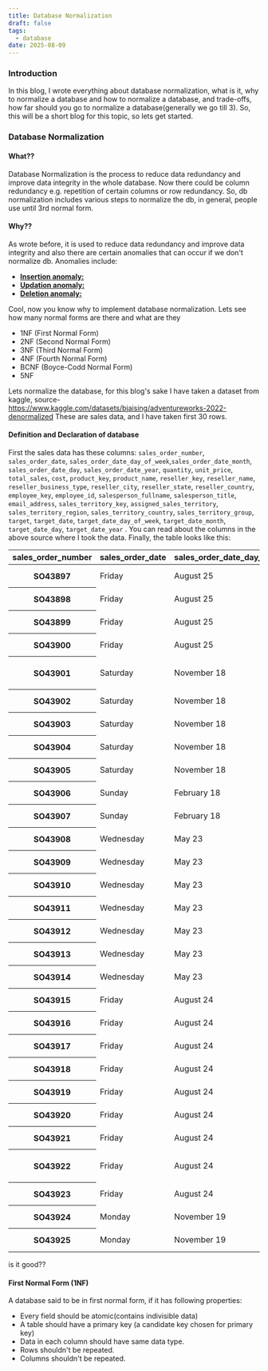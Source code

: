 ```yaml
---
title: Database Normalization
draft: false
tags:
  - database
date: 2025-08-09
---
```

### Introduction
In this blog, I wrote everything about database normalization, what is it, why to normalize a database and how to normalize a database, and trade-offs, how far should you go to normalize a database(generally we go till 3). So, this will be a short blog for this topic, so lets get started.

### Database Normalization
#### What??
Database Normalization is the process to reduce data redundancy and improve data integrity in the whole database. Now there could be column redundancy e.g. repetition of certain columns or row redundancy. So, db normalization includes various steps to normalize the db, in general, people use until 3rd normal form.

#### Why??
As wrote before, it is used to reduce data redundancy and improve data integrity and also there are certain anomalies that can occur if we don't normalize db. Anomalies include: 
- <b><u>Insertion anomaly:</u></b> 
- <u><b>Updation anomaly: </b></u>
- <u><b>Deletion anomaly: </b></u> 

Cool, now you know why to implement database normalization. Lets see how many normal forms are there and what are they
- 1NF (First Normal Form)
- 2NF (Second Normal Form)
- 3NF (Third Normal Form)
- 4NF (Fourth Normal Form)
- BCNF (Boyce-Codd Normal Form)
- 5NF

Lets normalize the database, for this blog's sake I have taken a dataset from kaggle, source- https://www.kaggle.com/datasets/bjaising/adventureworks-2022-denormalized
These are sales data, and I have taken first 30 rows.

#### Definition and Declaration of database
First the sales data has these columns: `sales_order_number`, `sales_order_date`, `sales_order_date_day_of_week`,`sales_order_date_month`, `sales_order_date_day`, `sales_order_date_year`, `quantity`, `unit_price`, `total_sales`, `cost`, `product_key`, `product_name`, `reseller_key`, `reseller_name`, `reseller_business_type`, `reseller_city`, `reseller_state`, `reseller_country`, `employee_key`, `employee_id`, `salesperson_fullname`, `salesperson_title`, `email_address`, `sales_territory_key`, `assigned_sales_territory`, `sales_territory_region`, `sales_territory_country`, `sales_territory_group`, `target`, `target_date`, `target_date_day_of_week`, `target_date_month`, `target_date_day`, `target_date_year` .
You can read about the columns in the above source where I took the data.
Finally, the table looks like this: 

<table><thead><tr><th>sales_order_number</th><th>sales_order_date</th><th>sales_order_date_day_of_week</th><th>sales_order_date_month</th><th>sales_order_date_day</th><th>sales_order_date_year</th><th>quantity</th><th>unit_price</th><th>total_sales</th><th>cost</th><th>product_key</th><th>product_name</th><th>reseller_key</th><th>reseller_name</th><th>reseller_business_type</th><th>reseller_city</th><th>reseller_state</th><th>reseller_country</th><th>employee_key</th><th>employee_id</th><th>salesperson_fullname</th><th>salesperson_title</th><th>email_address</th><th>sales_territory_key</th><th>assigned_sales_territory</th><th>sales_territory_region</th><th>sales_territory_country</th><th>sales_territory_group</th><th>target</th><th>target_date</th><th>target_date_day_of_week</th><th>target_date_month</th><th>target_date_day</th><th>target_date_year</th></tr></thead><tbody><tr><th>SO43897</th><td>Friday</td><td>August 25</td><td>2017</td><td>Friday</td><td>August</td><td>25</td><td>2017</td><td>2</td><td>$28.84</td><td>$57.68</td><td>$63.45</td><td>235</td><td>Long-Sleeve Logo Jersey</td><td>XL</td><td>312</td><td>Resale Services</td><td>Value Added Reseller</td><td>Culver City</td><td>California</td><td>United States</td><td>282</td><td>191644724</td><td>Linda Mitchell</td><td>Sales Representative</td><td>linda-mitchell@adventureworks.com</td><td>4</td><td>34</td><td>Southwest</td><td>United States</td><td>North America</td><td>$450</td><td>000</td><td>Tuesday</td><td>August 1</td><td>2017</td><td>Tuesday</td><td>August</td><td>1</td><td>2017</td></tr><tr><th>SO43898</th><td>Friday</td><td>August 25</td><td>2017</td><td>Friday</td><td>August</td><td>25</td><td>2017</td><td>2</td><td>$2</td><td>024.99</td><td>$4</td><td>049.98</td><td>$3</td><td>796.19</td><td>351</td><td>Mountain-100 Black</td><td>48</td><td>312</td><td>Resale Services</td><td>Value Added Reseller</td><td>Culver City</td><td>California</td><td>United States</td><td>282</td><td>191644724</td><td>Linda Mitchell</td><td>Sales Representative</td><td>linda-mitchell@adventureworks.com</td><td>4</td><td>34</td><td>Southwest</td><td>United States</td><td>North America</td><td>$450</td><td>000</td><td>Tuesday</td><td>August 1</td><td>2017</td><td>Tuesday</td><td>August</td><td>1</td><td>2017</td></tr><tr><th>SO43899</th><td>Friday</td><td>August 25</td><td>2017</td><td>Friday</td><td>August</td><td>25</td><td>2017</td><td>2</td><td>$2</td><td>024.99</td><td>$4</td><td>049.98</td><td>$3</td><td>796.19</td><td>348</td><td>Mountain-100 Black</td><td>38</td><td>312</td><td>Resale Services</td><td>Value Added Reseller</td><td>Culver City</td><td>California</td><td>United States</td><td>282</td><td>191644724</td><td>Linda Mitchell</td><td>Sales Representative</td><td>linda-mitchell@adventureworks.com</td><td>4</td><td>34</td><td>Southwest</td><td>United States</td><td>North America</td><td>$450</td><td>000</td><td>Tuesday</td><td>August 1</td><td>2017</td><td>Tuesday</td><td>August</td><td>1</td><td>2017</td></tr><tr><th>SO43900</th><td>Friday</td><td>August 25</td><td>2017</td><td>Friday</td><td>August</td><td>25</td><td>2017</td><td>2</td><td>$28.84</td><td>$57.68</td><td>$63.45</td><td>232</td><td>Long-Sleeve Logo Jersey</td><td>L</td><td>312</td><td>Resale Services</td><td>Value Added Reseller</td><td>Culver City</td><td>California</td><td>United States</td><td>282</td><td>191644724</td><td>Linda Mitchell</td><td>Sales Representative</td><td>linda-mitchell@adventureworks.com</td><td>4</td><td>34</td><td>Southwest</td><td>United States</td><td>North America</td><td>$450</td><td>000</td><td>Tuesday</td><td>August 1</td><td>2017</td><td>Tuesday</td><td>August</td><td>1</td><td>2017</td></tr><tr><th>SO43901</th><td>Saturday</td><td>November 18</td><td>2017</td><td>Saturday</td><td>November</td><td>18</td><td>2017</td><td>2</td><td>$818.7</td><td>$1</td><td>637.4</td><td>$1</td><td>413.62</td><td>292</td><td>HL Mountain Frame - Silver</td><td>48</td><td>312</td><td>Resale Services</td><td>Value Added Reseller</td><td>Culver City</td><td>California</td><td>United States</td><td>282</td><td>191644724</td><td>Linda Mitchell</td><td>Sales Representative</td><td>linda-mitchell@adventureworks.com</td><td>4</td><td>34</td><td>Southwest</td><td>United States</td><td>North America</td><td>$750</td><td>000</td><td>Wednesday</td><td>November 1</td><td>2017</td><td>Wednesday</td><td>November</td><td>1</td><td>2017</td></tr><tr><th>SO43902</th><td>Saturday</td><td>November 18</td><td>2017</td><td>Saturday</td><td>November</td><td>18</td><td>2017</td><td>2</td><td>$20.19</td><td>$40.38</td><td>$24.06</td><td>220</td><td>Sport-100 Helmet</td><td>Blue</td><td>312</td><td>Resale Services</td><td>Value Added Reseller</td><td>Culver City</td><td>California</td><td>United States</td><td>282</td><td>191644724</td><td>Linda Mitchell</td><td>Sales Representative</td><td>linda-mitchell@adventureworks.com</td><td>4</td><td>34</td><td>Southwest</td><td>United States</td><td>North America</td><td>$750</td><td>000</td><td>Wednesday</td><td>November 1</td><td>2017</td><td>Wednesday</td><td>November</td><td>1</td><td>2017</td></tr><tr><th>SO43903</th><td>Saturday</td><td>November 18</td><td>2017</td><td>Saturday</td><td>November</td><td>18</td><td>2017</td><td>2</td><td>$2</td><td>024.99</td><td>$4</td><td>049.98</td><td>$3</td><td>796.19</td><td>351</td><td>Mountain-100 Black</td><td>48</td><td>312</td><td>Resale Services</td><td>Value Added Reseller</td><td>Culver City</td><td>California</td><td>United States</td><td>282</td><td>191644724</td><td>Linda Mitchell</td><td>Sales Representative</td><td>linda-mitchell@adventureworks.com</td><td>4</td><td>34</td><td>Southwest</td><td>United States</td><td>North America</td><td>$750</td><td>000</td><td>Wednesday</td><td>November 1</td><td>2017</td><td>Wednesday</td><td>November</td><td>1</td><td>2017</td></tr><tr><th>SO43904</th><td>Saturday</td><td>November 18</td><td>2017</td><td>Saturday</td><td>November</td><td>18</td><td>2017</td><td>2</td><td>$2</td><td>024.99</td><td>$4</td><td>049.98</td><td>$3</td><td>796.19</td><td>349</td><td>Mountain-100 Black</td><td>42</td><td>312</td><td>Resale Services</td><td>Value Added Reseller</td><td>Culver City</td><td>California</td><td>United States</td><td>282</td><td>191644724</td><td>Linda Mitchell</td><td>Sales Representative</td><td>linda-mitchell@adventureworks.com</td><td>4</td><td>34</td><td>Southwest</td><td>United States</td><td>North America</td><td>$750</td><td>000</td><td>Wednesday</td><td>November 1</td><td>2017</td><td>Wednesday</td><td>November</td><td>1</td><td>2017</td></tr><tr><th>SO43905</th><td>Saturday</td><td>November 18</td><td>2017</td><td>Saturday</td><td>November</td><td>18</td><td>2017</td><td>2</td><td>$2</td><td>039.99</td><td>$4</td><td>079.98</td><td>$3</td><td>824.31</td><td>344</td><td>Mountain-100 Silver</td><td>38</td><td>312</td><td>Resale Services</td><td>Value Added Reseller</td><td>Culver City</td><td>California</td><td>United States</td><td>282</td><td>191644724</td><td>Linda Mitchell</td><td>Sales Representative</td><td>linda-mitchell@adventureworks.com</td><td>4</td><td>34</td><td>Southwest</td><td>United States</td><td>North America</td><td>$750</td><td>000</td><td>Wednesday</td><td>November 1</td><td>2017</td><td>Wednesday</td><td>November</td><td>1</td><td>2017</td></tr><tr><th>SO43906</th><td>Sunday</td><td>February 18</td><td>2018</td><td>Sunday</td><td>February</td><td>18</td><td>2018</td><td>2</td><td>$2</td><td>039.99</td><td>$4</td><td>079.98</td><td>$3</td><td>824.31</td><td>346</td><td>Mountain-100 Silver</td><td>44</td><td>312</td><td>Resale Services</td><td>Value Added Reseller</td><td>Culver City</td><td>California</td><td>United States</td><td>282</td><td>191644724</td><td>Linda Mitchell</td><td>Sales Representative</td><td>linda-mitchell@adventureworks.com</td><td>4</td><td>34</td><td>Southwest</td><td>United States</td><td>North America</td><td>$500</td><td>000</td><td>Thursday</td><td>February 1</td><td>2018</td><td>Thursday</td><td>February</td><td>1</td><td>2018</td></tr><tr><th>SO43907</th><td>Sunday</td><td>February 18</td><td>2018</td><td>Sunday</td><td>February</td><td>18</td><td>2018</td><td>2</td><td>$2</td><td>039.99</td><td>$4</td><td>079.98</td><td>$3</td><td>824.31</td><td>347</td><td>Mountain-100 Silver</td><td>48</td><td>312</td><td>Resale Services</td><td>Value Added Reseller</td><td>Culver City</td><td>California</td><td>United States</td><td>282</td><td>191644724</td><td>Linda Mitchell</td><td>Sales Representative</td><td>linda-mitchell@adventureworks.com</td><td>4</td><td>34</td><td>Southwest</td><td>United States</td><td>North America</td><td>$500</td><td>000</td><td>Thursday</td><td>February 1</td><td>2018</td><td>Thursday</td><td>February</td><td>1</td><td>2018</td></tr><tr><th>SO43908</th><td>Wednesday</td><td>May 23</td><td>2018</td><td>Wednesday</td><td>May</td><td>23</td><td>2018</td><td>2</td><td>$20.19</td><td>$40.38</td><td>$24.06</td><td>220</td><td>Sport-100 Helmet</td><td>Blue</td><td>312</td><td>Resale Services</td><td>Value Added Reseller</td><td>Culver City</td><td>California</td><td>United States</td><td>282</td><td>191644724</td><td>Linda Mitchell</td><td>Sales Representative</td><td>linda-mitchell@adventureworks.com</td><td>4</td><td>34</td><td>Southwest</td><td>United States</td><td>North America</td><td>$750</td><td>000</td><td>Tuesday</td><td>May 1</td><td>2018</td><td>Tuesday</td><td>May</td><td>1</td><td>2018</td></tr><tr><th>SO43909</th><td>Wednesday</td><td>May 23</td><td>2018</td><td>Wednesday</td><td>May</td><td>23</td><td>2018</td><td>2</td><td>$2</td><td>039.99</td><td>$4</td><td>079.98</td><td>$3</td><td>824.31</td><td>346</td><td>Mountain-100 Silver</td><td>44</td><td>312</td><td>Resale Services</td><td>Value Added Reseller</td><td>Culver City</td><td>California</td><td>United States</td><td>282</td><td>191644724</td><td>Linda Mitchell</td><td>Sales Representative</td><td>linda-mitchell@adventureworks.com</td><td>4</td><td>34</td><td>Southwest</td><td>United States</td><td>North America</td><td>$750</td><td>000</td><td>Tuesday</td><td>May 1</td><td>2018</td><td>Tuesday</td><td>May</td><td>1</td><td>2018</td></tr><tr><th>SO43910</th><td>Wednesday</td><td>May 23</td><td>2018</td><td>Wednesday</td><td>May</td><td>23</td><td>2018</td><td>2</td><td>$2</td><td>039.99</td><td>$4</td><td>079.98</td><td>$3</td><td>824.31</td><td>345</td><td>Mountain-100 Silver</td><td>42</td><td>312</td><td>Resale Services</td><td>Value Added Reseller</td><td>Culver City</td><td>California</td><td>United States</td><td>282</td><td>191644724</td><td>Linda Mitchell</td><td>Sales Representative</td><td>linda-mitchell@adventureworks.com</td><td>4</td><td>34</td><td>Southwest</td><td>United States</td><td>North America</td><td>$750</td><td>000</td><td>Tuesday</td><td>May 1</td><td>2018</td><td>Tuesday</td><td>May</td><td>1</td><td>2018</td></tr><tr><th>SO43911</th><td>Wednesday</td><td>May 23</td><td>2018</td><td>Wednesday</td><td>May</td><td>23</td><td>2018</td><td>2</td><td>$28.84</td><td>$57.68</td><td>$63.45</td><td>232</td><td>Long-Sleeve Logo Jersey</td><td>L</td><td>312</td><td>Resale Services</td><td>Value Added Reseller</td><td>Culver City</td><td>California</td><td>United States</td><td>282</td><td>191644724</td><td>Linda Mitchell</td><td>Sales Representative</td><td>linda-mitchell@adventureworks.com</td><td>4</td><td>34</td><td>Southwest</td><td>United States</td><td>North America</td><td>$750</td><td>000</td><td>Tuesday</td><td>May 1</td><td>2018</td><td>Tuesday</td><td>May</td><td>1</td><td>2018</td></tr><tr><th>SO43912</th><td>Wednesday</td><td>May 23</td><td>2018</td><td>Wednesday</td><td>May</td><td>23</td><td>2018</td><td>2</td><td>$2</td><td>039.99</td><td>$4</td><td>079.98</td><td>$3</td><td>824.31</td><td>344</td><td>Mountain-100 Silver</td><td>38</td><td>312</td><td>Resale Services</td><td>Value Added Reseller</td><td>Culver City</td><td>California</td><td>United States</td><td>282</td><td>191644724</td><td>Linda Mitchell</td><td>Sales Representative</td><td>linda-mitchell@adventureworks.com</td><td>4</td><td>34</td><td>Southwest</td><td>United States</td><td>North America</td><td>$750</td><td>000</td><td>Tuesday</td><td>May 1</td><td>2018</td><td>Tuesday</td><td>May</td><td>1</td><td>2018</td></tr><tr><th>SO43913</th><td>Wednesday</td><td>May 23</td><td>2018</td><td>Wednesday</td><td>May</td><td>23</td><td>2018</td><td>2</td><td>$2</td><td>024.99</td><td>$4</td><td>049.98</td><td>$3</td><td>796.19</td><td>348</td><td>Mountain-100 Black</td><td>38</td><td>312</td><td>Resale Services</td><td>Value Added Reseller</td><td>Culver City</td><td>California</td><td>United States</td><td>282</td><td>191644724</td><td>Linda Mitchell</td><td>Sales Representative</td><td>linda-mitchell@adventureworks.com</td><td>4</td><td>34</td><td>Southwest</td><td>United States</td><td>North America</td><td>$750</td><td>000</td><td>Tuesday</td><td>May 1</td><td>2018</td><td>Tuesday</td><td>May</td><td>1</td><td>2018</td></tr><tr><th>SO43914</th><td>Wednesday</td><td>May 23</td><td>2018</td><td>Wednesday</td><td>May</td><td>23</td><td>2018</td><td>2</td><td>$20.19</td><td>$40.38</td><td>$24.06</td><td>212</td><td>Sport-100 Helmet</td><td>Red</td><td>312</td><td>Resale Services</td><td>Value Added Reseller</td><td>Culver City</td><td>California</td><td>United States</td><td>282</td><td>191644724</td><td>Linda Mitchell</td><td>Sales Representative</td><td>linda-mitchell@adventureworks.com</td><td>4</td><td>34</td><td>Southwest</td><td>United States</td><td>North America</td><td>$750</td><td>000</td><td>Tuesday</td><td>May 1</td><td>2018</td><td>Tuesday</td><td>May</td><td>1</td><td>2018</td></tr><tr><th>SO43915</th><td>Friday</td><td>August 24</td><td>2018</td><td>Friday</td><td>August</td><td>24</td><td>2018</td><td>2</td><td>$36.45</td><td>$72.9</td><td>$53.94</td><td>410</td><td>LL Mountain Front Wheel</td><td>312</td><td>Resale Services</td><td>Value Added Reseller</td><td>Culver City</td><td>California</td><td>United States</td><td>282</td><td>191644724</td><td>Linda Mitchell</td><td>Sales Representative</td><td>linda-mitchell@adventureworks.com</td><td>4</td><td>34</td><td>Southwest</td><td>United States</td><td>North America</td><td>$1</td><td>200</td><td>000</td><td>Wednesday</td><td>August 1</td><td>2018</td><td>Wednesday</td><td>August</td><td>1</td><td>2018</td></tr><tr><th>SO43916</th><td>Friday</td><td>August 24</td><td>2018</td><td>Friday</td><td>August</td><td>24</td><td>2018</td><td>2</td><td>$14.13</td><td>$28.26</td><td>$19.43</td><td>464</td><td>Half-Finger Gloves</td><td>M</td><td>312</td><td>Resale Services</td><td>Value Added Reseller</td><td>Culver City</td><td>California</td><td>United States</td><td>282</td><td>191644724</td><td>Linda Mitchell</td><td>Sales Representative</td><td>linda-mitchell@adventureworks.com</td><td>4</td><td>34</td><td>Southwest</td><td>United States</td><td>North America</td><td>$1</td><td>200</td><td>000</td><td>Wednesday</td><td>August 1</td><td>2018</td><td>Wednesday</td><td>August</td><td>1</td><td>2018</td></tr><tr><th>SO43917</th><td>Friday</td><td>August 24</td><td>2018</td><td>Friday</td><td>August</td><td>24</td><td>2018</td><td>2</td><td>$180.13</td><td>$360.26</td><td>$266.59</td><td>412</td><td>HL Mountain Front Wheel</td><td>312</td><td>Resale Services</td><td>Value Added Reseller</td><td>Culver City</td><td>California</td><td>United States</td><td>282</td><td>191644724</td><td>Linda Mitchell</td><td>Sales Representative</td><td>linda-mitchell@adventureworks.com</td><td>4</td><td>34</td><td>Southwest</td><td>United States</td><td>North America</td><td>$1</td><td>200</td><td>000</td><td>Wednesday</td><td>August 1</td><td>2018</td><td>Wednesday</td><td>August</td><td>1</td><td>2018</td></tr><tr><th>SO43918</th><td>Friday</td><td>August 24</td><td>2018</td><td>Friday</td><td>August</td><td>24</td><td>2018</td><td>2</td><td>$141.62</td><td>$283.24</td><td>$209.59</td><td>420</td><td>ML Mountain Rear Wheel</td><td>312</td><td>Resale Services</td><td>Value Added Reseller</td><td>Culver City</td><td>California</td><td>United States</td><td>282</td><td>191644724</td><td>Linda Mitchell</td><td>Sales Representative</td><td>linda-mitchell@adventureworks.com</td><td>4</td><td>34</td><td>Southwest</td><td>United States</td><td>North America</td><td>$1</td><td>200</td><td>000</td><td>Wednesday</td><td>August 1</td><td>2018</td><td>Wednesday</td><td>August</td><td>1</td><td>2018</td></tr><tr><th>SO43919</th><td>Friday</td><td>August 24</td><td>2018</td><td>Friday</td><td>August</td><td>24</td><td>2018</td><td>2</td><td>$22.79</td><td>$45.58</td><td>$31.34</td><td>468</td><td>Full-Finger Gloves</td><td>S</td><td>312</td><td>Resale Services</td><td>Value Added Reseller</td><td>Culver City</td><td>California</td><td>United States</td><td>282</td><td>191644724</td><td>Linda Mitchell</td><td>Sales Representative</td><td>linda-mitchell@adventureworks.com</td><td>4</td><td>34</td><td>Southwest</td><td>United States</td><td>North America</td><td>$1</td><td>200</td><td>000</td><td>Wednesday</td><td>August 1</td><td>2018</td><td>Wednesday</td><td>August</td><td>1</td><td>2018</td></tr><tr><th>SO43920</th><td>Friday</td><td>August 24</td><td>2018</td><td>Friday</td><td>August</td><td>24</td><td>2018</td><td>2</td><td>$1</td><td>229.46</td><td>$2</td><td>458.92</td><td>$2</td><td>211.62</td><td>360</td><td>Mountain-200 Black</td><td>42</td><td>312</td><td>Resale Services</td><td>Value Added Reseller</td><td>Culver City</td><td>California</td><td>United States</td><td>282</td><td>191644724</td><td>Linda Mitchell</td><td>Sales Representative</td><td>linda-mitchell@adventureworks.com</td><td>4</td><td>34</td><td>Southwest</td><td>United States</td><td>North America</td><td>$1</td><td>200</td><td>000</td><td>Wednesday</td><td>August 1</td><td>2018</td><td>Wednesday</td><td>August</td><td>1</td><td>2018</td></tr><tr><th>SO43921</th><td>Friday</td><td>August 24</td><td>2018</td><td>Friday</td><td>August</td><td>24</td><td>2018</td><td>2</td><td>$209.26</td><td>$418.52</td><td>$371.64</td><td>409</td><td>ML Mountain Frame - Black</td><td>38</td><td>312</td><td>Resale Services</td><td>Value Added Reseller</td><td>Culver City</td><td>California</td><td>United States</td><td>282</td><td>191644724</td><td>Linda Mitchell</td><td>Sales Representative</td><td>linda-mitchell@adventureworks.com</td><td>4</td><td>34</td><td>Southwest</td><td>United States</td><td>North America</td><td>$1</td><td>200</td><td>000</td><td>Wednesday</td><td>August 1</td><td>2018</td><td>Wednesday</td><td>August</td><td>1</td><td>2018</td></tr><tr><th>SO43922</th><td>Friday</td><td>August 24</td><td>2018</td><td>Friday</td><td>August</td><td>24</td><td>2018</td><td>2</td><td>$744.27</td><td>$1</td><td>488.54</td><td>$1</td><td>321.83</td><td>308</td><td>HL Mountain Frame - Silver</td><td>38</td><td>312</td><td>Resale Services</td><td>Value Added Reseller</td><td>Culver City</td><td>California</td><td>United States</td><td>282</td><td>191644724</td><td>Linda Mitchell</td><td>Sales Representative</td><td>linda-mitchell@adventureworks.com</td><td>4</td><td>34</td><td>Southwest</td><td>United States</td><td>North America</td><td>$1</td><td>200</td><td>000</td><td>Wednesday</td><td>August 1</td><td>2018</td><td>Wednesday</td><td>August</td><td>1</td><td>2018</td></tr><tr><th>SO43923</th><td>Friday</td><td>August 24</td><td>2018</td><td>Friday</td><td>August</td><td>24</td><td>2018</td><td>2</td><td>$209.26</td><td>$418.52</td><td>$371.64</td><td>428</td><td>ML Mountain Frame - Black</td><td>48</td><td>312</td><td>Resale Services</td><td>Value Added Reseller</td><td>Culver City</td><td>California</td><td>United States</td><td>282</td><td>191644724</td><td>Linda Mitchell</td><td>Sales Representative</td><td>linda-mitchell@adventureworks.com</td><td>4</td><td>34</td><td>Southwest</td><td>United States</td><td>North America</td><td>$1</td><td>200</td><td>000</td><td>Wednesday</td><td>August 1</td><td>2018</td><td>Wednesday</td><td>August</td><td>1</td><td>2018</td></tr><tr><th>SO43924</th><td>Monday</td><td>November 19</td><td>2018</td><td>Monday</td><td>November</td><td>19</td><td>2018</td><td>2</td><td>$65.6</td><td>$131.2</td><td>$97.09</td><td>401</td><td>HL Mountain Handlebars</td><td>312</td><td>Resale Services</td><td>Value Added Reseller</td><td>Culver City</td><td>California</td><td>United States</td><td>282</td><td>191644724</td><td>Linda Mitchell</td><td>Sales Representative</td><td>linda-mitchell@adventureworks.com</td><td>4</td><td>34</td><td>Southwest</td><td>United States</td><td>North America</td><td>$800</td><td>000</td><td>Thursday</td><td>November 1</td><td>2018</td><td>Thursday</td><td>November</td><td>1</td><td>2018</td></tr><tr><th>SO43925</th><td>Monday</td><td>November 19</td><td>2018</td><td>Monday</td><td>November</td><td>19</td><td>2018</td><td>2</td><td>$5.19</td><td>$10.38</td><td>$10.46</td><td>224</td><td>AWC Logo Cap</td><td>312</td><td>Resale Services</td><td>Value Added Reseller</td><td>Culver City</td><td>California</td><td>United States</td><td>282</td><td>191644724</td><td>Linda Mitchell</td><td>Sales Representative</td><td>linda-mitchell@adventureworks.com</td><td>4</td><td>34</td><td>Southwest</td><td>United States</td><td>North America</td><td>$800</td><td>000</td><td>Thursday</td><td>November 1</td><td>2018</td><td>Thursday</td><td>November</td><td>1</td><td>2018</td></tr></tbody></table>

is it good??


#### First Normal Form (1NF)
A database said to be in first normal form, if it has following properties: 
- Every field should be atomic(contains indivisible data)
- A table should have a primary key (a candidate key chosen for primary key)
- Data in each column should have same data type.
- Rows shouldn't be repeated.
- Columns shouldn't be repeated.
